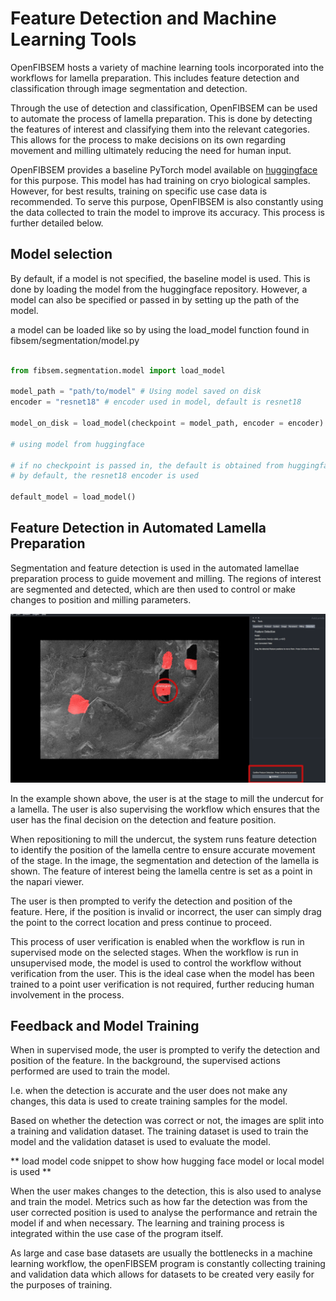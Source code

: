 # Feature Detection and Machine Learning Tools

OpenFIBSEM hosts a variety of machine learning tools incorporated into the workflows for lamella preparation. This includes feature detection and classification through image segmentation and detection. 

Through the use of detection and classification, OpenFIBSEM can be used to automate the process of lamella preparation. This is done by detecting the features of interest and classifying them into the relevant categories. This allows for the process to make decisions on its own regarding movement and milling ultimately reducing the need for human input. 

OpenFIBSEM provides a baseline PyTorch model available on [huggingface](https://huggingface.co/patrickcleeve/openfibsem-baseline) for this purpose. This model has had  training on cryo biological samples. However, for best results, training on specific use case data is recommended. To serve this purpose, OpenFIBSEM is also constantly using the data collected to train the model to improve its accuracy. This process is further detailed below.

## Model selection

By default, if a model is not specified, the baseline model is used. This is done by loading the model from the huggingface repository. However, a model can also be specified or passed in by setting up the path of the model. 

a model can be loaded like so by using the load_model function found in fibsem/segmentation/model.py

```python

from fibsem.segmentation.model import load_model

model_path = "path/to/model" # Using model saved on disk
encoder = "resnet18" # encoder used in model, default is resnet18

model_on_disk = load_model(checkpoint = model_path, encoder = encoder)

# using model from huggingface

# if no checkpoint is passed in, the default is obtained from huggingface and saved locally
# by default, the resnet18 encoder is used

default_model = load_model()


```






## Feature Detection in Automated Lamella Preparation

Segmentation and feature detection is used in the automated lamellae preparation process to guide movement and milling. The regions of interest are segmented and detected, which are then used to control or make changes to position and milling parameters.

![detection ex](../img/user_guide/detection/detection_ex.png)

In the example shown above, the user is at the stage to mill the undercut for a lamella. The user is also supervising the workflow which ensures that the user has the final decision on the detection and feature position. 

When repositioning to mill the undercut, the system runs feature detection to identify the position of the lamella centre to ensure accurate movement of the stage. In the image, the segmentation and detection of the lamella is shown. The feature of interest being the lamella centre is set as a point in the napari viewer.

The user is then prompted to verify the detection and position of the feature. Here, if the position is invalid or incorrect, the user can simply drag the point to the correct location and press continue to proceed.

This process of user verification is enabled when the workflow is run in supervised mode on the selected stages. When the workflow is run in unsupervised mode, the model is used to control the workflow without verification from the user. This is the ideal case when the model has been trained to a point user verification is not required, further reducing human involvement in the process.


## Feedback and Model Training

When in supervised mode, the user is prompted to verify the detection and position of the feature. In the background, the supervised actions performed are used to train the model. 

I.e. when the detection is accurate and the user does not make any changes, this data is used to create training samples for the model. 

Based on whether the detection was correct or not, the images are split into a training and validation dataset. The training dataset is used to train the model and the validation dataset is used to evaluate the model.

** load model code snippet to show how hugging face model or local model is used **

When the user makes changes to the detection, this is also used to analyse and train the model. Metrics such as how far the detection was from the user corrected position is used to analyse the performance and retrain the model if and when necessary. The learning and training process is integrated within the use case of the program itself. 


As large and case base datasets are usually the bottlenecks in a machine learning workflow, the openFIBSEM program is constantly collecting training and validation data which allows for datasets to be created very easily for the purposes of training. 






 


